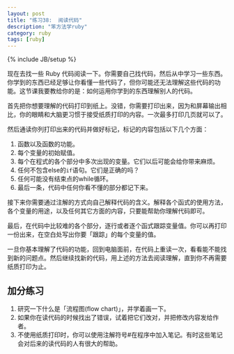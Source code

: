 ```yaml
---
layout: post
title: "练习38:  阅读代码" 
description: "笨方法学ruby"
category: ruby
tags: [ruby]
---
```

{% include JB/setup %}

现在去找一些 Ruby 代码阅读一下。你需要自己找代码，然后从中学习一些东西。你学到的东西已经足够让你看懂一些代码了，但你可能还无法理解这些代码的功能。这节课我要教给你的是：如何运用你学到的东西理解别人的代码。

首先把你想要理解的代码打印到纸上。没错，你需要打印出来，因为和屏幕输出相比，你的眼睛和大脑更习惯于接受纸质打印的内容。一次最多打印几页就可以了。

然后通读你列打印出来的代码并做好标记，标记的内容包括以下几个方面：

1. 函数以及函数的功能。 
2. 每个变量的初始赋值。 
3. 每个在程式的各个部分中多次出现的变量。它们以后可能会给你带来麻烦。 
4. 任何不包含else的` if `语句。它们是正确的吗？ 
5. 任何可能没有结束点的while循环。 
6. 最后一条，代码中任何你看不懂的部分都记下来。 

接下来你需要通过注解的方式向自己解释代码的含义。解释各个函式的使用方法，各个变量的用途，以及任何其它方面的内容，只要能帮助你理解代码即可。

最后，在代码中比较难的各个部分，逐行或者逐个函式跟踪变量值。你可以再打印一份出来，在空白处写出你要「跟踪」的每个变量的值。

一旦你基本理解了代码的功能，回到电脑面前，在代码上重读一次，看看能不能找到新的问题点。然后继续找新的代码，用上述的方法去阅读理解，直到你不再需要纸质打印为止。

加分练习
---------

1. 研究一下什么是「流程图(flow chart)」，并学着画一下。 
2. 如果你在读代码的时候找出了错误，试着把它们改对，并把修改内容发给作者。 
3. 不使用纸质打印时，你可以使用注解符号#在程序中加入笔记。有时这些笔记会对后来的读代码的人有很大的帮助。 

